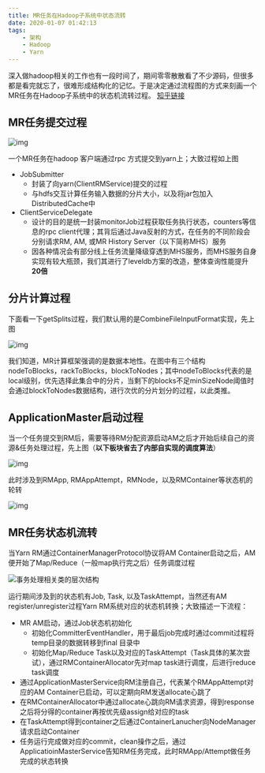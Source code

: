 ```yaml
---
title: MR任务在Hadoop子系统中状态流转
date: 2020-01-07 01:42:13
tags:
	- 架构
	- Hadoop
    - Yarn
---
```



深入做hadoop相关的工作也有一段时间了，期间零零散散看了不少源码，但很多都是看完就忘了，很难形成结构化的记忆。于是决定通过流程图的方式来刻画一个MR任务在Hadoop子系统中的状态机流转过程。
[知乎链接](https://zhuanlan.zhihu.com/p/101352679)

## MR任务提交过程

![img](https://pic1.zhimg.com/80/v2-73ff12c7a51dc7962821e06d67c9be1c_hd.png)

一个MR任务在hadoop 客户端通过rpc 方式提交到yarn上；大致过程如上图

- JobSubmitter
  - 封装了向yarn(ClientRMService)提交的过程
  - 与hdfs交互计算任务输入数据的分片大小，以及将jar包加入DistributedCache中
- ClientServiceDelegate
  - 设计的目的是统一封装monitorJob过程获取任务执行状态，counters等信息的rpc client代理；其背后通过Java反射的方式，在任务的不同阶段会分别请求RM, AM, 或MR History Server（以下简称MHS）服务
  - 因各种情况会有部分线上任务流量降级穿透到MHS服务，而MHS服务自身实现有较大瓶颈，我们其进行了leveldb方案的改造，整体查询性能提升**20倍**

## 分片计算过程

下面看一下getSplits过程，我们默认用的是CombineFileInputFormat实现，先上图

![img](https://pic4.zhimg.com/80/v2-8add590ce801446aef9d08c031a8c3ff_hd.png)

我们知道，MR计算框架强调的是数据本地性。在图中有三个结构nodeToBlocks，rackToBlocks，blockToNodes；其中nodeToBlocks代表的是local级别，优先选择此集合中的分片，当剩下的blocks不足minSizeNode阈值时会通过blockToNodes数据结构，进行次优的分片划分的过程，以此类推。

## ApplicationMaster启动过程

当一个任务提交到RM后，需要等待RM分配资源启动AM之后才开始后续自己的资源&任务处理过程，先上图（**以下板块省去了内部自实现的调度算法**）

![img](https://pic1.zhimg.com/80/v2-616195ee1bab87905cb4e3c31182142c_hd.png)

此时涉及到RMApp, RMAppAttempt，RMNode，以及RMContainer等状态机的轮转

![img](https://pic4.zhimg.com/80/v2-3f2f539ad5ebb736d7a85d4b606a9683_hd.png)

## MR任务状态机流转

当Yarn RM通过ContainerManagerProtocol协议将AM Container启动之后，AM便开始了Map/Reduce（一般map执行完之后）任务调度过程

![事务处理相关类的层次结构](http://jacobs.wanhb.cn/images/mr_job_trans.jpg)

运行期间涉及到的状态机有Job, Task, 以及TaskAttempt，当然还有AM register/unregister过程Yarn RM系统对应的状态机转换；大致描述一下流程：

- MR AM启动，通过Job状态机初始化
  - 初始化CommitterEventHandler，用于最后job完成时通过commit过程将temp目录的数据转移到final 目录中
  - 初始化Map/Reduce Task以及对应的TaskAttempt（Task具体的某次尝试），通过RMContainerAllocator先对map task进行调度，后进行reduce task调度
- 通过ApplicationMasterService向RM注册自己，代表某个RMAppAttempt对应的AM Container已启动，可以定期向RM发送allocate心跳了
- 在RMContainerAllocator中通过allocate心跳向RM请求资源，得到response之后将分得的container再按优先级assign给对应的task
- 在TaskAttempt得到container之后通过ContainerLanucher向NodeManager请求启动Container
- 任务运行完成做对应的commit，clean操作之后，通过ApplicatioinMasterService告知RM任务完成，此时RMApp/Attempt做任务完成的状态转换
